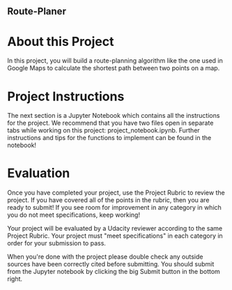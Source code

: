 ## Route-Planer

# About this Project
In this project, you will build a route-planning algorithm like the one used in Google Maps to calculate the shortest path between two points on a map.

# Project Instructions
The next section is a Jupyter Notebook which contains all the instructions for the project. We recommend that you have two files open in separate tabs while working on this project: project_notebook.ipynb. Further instructions and tips for the functions to implement can be found in the notebook!

# Evaluation
Once you have completed your project, use the Project Rubric to review the project. If you have covered all of the points in the rubric, then you are ready to submit! If you see room for improvement in any category in which you do not meet specifications, keep working!

Your project will be evaluated by a Udacity reviewer according to the same Project Rubric. Your project must "meet specifications" in each category in order for your submission to pass.

When you're done with the project please double check any outside sources have been correctly cited before submitting. You should submit from the Jupyter notebook by clicking the big Submit button in the bottom right.


